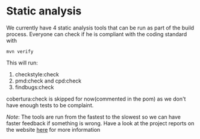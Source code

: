 # Static analysis

We currently have 4 static analysis tools that can be run as part of the  build process. Everyone can check if he is compliant with the coding standard with

    mvn verify

This will run:

1. checkstyle:check
1. pmd:check and cpd:check
1. findbugs:check

cobertura:check is skipped for now(commented in the pom) as we don't have enough tests to be complaint.

*Note*: The tools are run from the fastest to the slowest so we can have faster feedback if something is wrong. Have a look at the project reports on the website [here](http://nikolavp.github.com/spaska/project-reports.html) for more information
